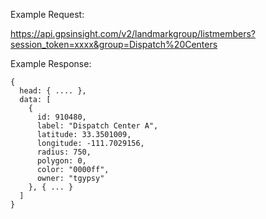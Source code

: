Example Request:

https://api.gpsinsight.com/v2/landmarkgroup/listmembers?session_token=xxxx&group=Dispatch%20Centers

Example Response:

    {
      head: { .... },
      data: [
        {
          id: 910480,
          label: "Dispatch Center A",
          latitude: 33.3501009,
          longitude: -111.7029156,
          radius: 750,
          polygon: 0,
          color: "0000ff",
          owner: "tgypsy"
        }, { ... }
      ]
    }
